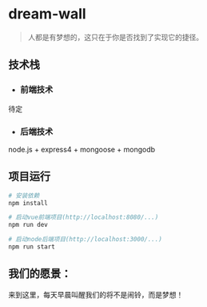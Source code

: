 # dream-wall
>人都是有梦想的，这只在于你是否找到了实现它的捷径。

## 技术栈
* ### 前端技术
待定
* ### 后端技术
node.js + express4 + mongoose + mongodb


## 项目运行

``` bash
# 安装依赖
npm install

# 启动vue前端项目(http://localhost:8080/...)
npm run dev

# 启动node后端项目(http://localhost:3000/...)
npm run start
```

## 我们的愿景：
来到这里，每天早晨叫醒我们的将不是闹铃，而是梦想！
